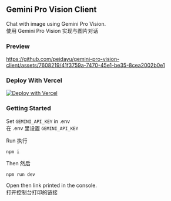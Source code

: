## Gemini Pro Vision Client

Chat with image using Gemini Pro Vision.  
使用 Gemini Pro Vision 实现与图片对话

### Preview

https://github.com/peidayu/gemini-pro-vision-client/assets/7608219/41f3759a-7470-45e1-be35-8cea2002b0e1

### Deploy With Vercel

[![Deploy with Vercel](https://vercel.com/button)](https://vercel.com/new/clone?repository-url=https%3A%2F%2Fgithub.com%2Fpeidayu%2Fgemini-pro-vision-client&env=GEMINI_API_KEY)

### Getting Started

Set `GEMINI_API_KEY` in .env  
在 .env 里设置 `GEMINI_API_KEY`

Run 执行

```
npm i
```

Then 然后

```
npm run dev
```

Open then link printed in the console.  
打开控制台打印的链接
